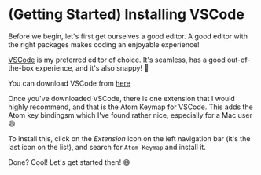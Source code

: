 # (Getting Started) Installing VSCode

Before we begin, let's first get ourselves a good editor. A good editor with the right packages makes coding an enjoyable experience!

[VSCode](https://code.visualstudio.com/) is my preferred editor of choice. It's seamless, has a good out-of-the-box experience, and it's also snappy! :rocket:

You can download VSCode from [here](https://code.visualstudio.com/)

Once you've downloaded VSCode, there is one extension that I would highly recommend, and that is the Atom Keymap for VSCode. This adds the Atom key bindingsm which I've found rather nice, especially for a Mac user :smile:

To install this, click on the *Extension* icon on the left navigation bar (it's the last icon on the list), and search for `Atom Keymap` and install it.

Done? Cool! Let's get started then! :smile: